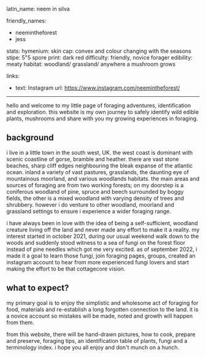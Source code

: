 latin_name: neem in silva

friendly_names:
 - neemintheforest
 - jess

stats:
  hymenium: skin
  cap: convex and colour changing with the seasons
  stipe: 5"5
  spore print: dark red
  difficulty: friendly, novice forager
  edibility: meaty
  habitat: woodland/ grassland/ anywhere a mushroom grows

links:
 - text: Instagram
   url: https://www.instagram.com/neemintheforest/
---


hello and welcome to my little page of foraging adventures, identification and exploration. this website is my own journey to safely identify wild edible plants, mushrooms and share with you my growing experiences in foraging.

  
## background
i live in a little town in the south west, UK. the west coast is dominant with scenic coastline of gorse, bramble and heather. there are vast stone beaches, sharp cliff edges neighbouring the bleak expanse of the atlantic ocean. inland a variety of vast pastures, grasslands, the daunting eye of mountainous moorland, and various woodlands habitats. the main areas and sources of foraging are from two working forests; on my doorstep is a coniferous woodland of pine, spruce and beech surrounded by boggy fields, the other is a mixed woodland with varying density of trees and shrubbery. however i do venture to other woodland, moorland and grassland settings to ensure i experience a wider foraging range.

i have always been in love with the idea of being a self-sufficient, woodland creature living off the land and never made any effort to make it a reality. my interest started in october 2021, during our usual weekend walk down to the woods and suddenly stood witness to a sea of fungi on the forest floor instead of pine needles which got me very excited. as of september 2022, i made it a goal to learn those fungi, join foraging pages, groups, created an instagram account to hear from more experienced fungi lovers and start making the effort to be that cottagecore vision.


## what to expect?
my primary goal is to enjoy the simplistic and wholesome act of foraging for food, materials and re-establish a long forgotten connection to the land. it is a novice account so mistakes will be made, noted and growth will happen from them. 

from this website, there will be hand-drawn pictures, how to cook, prepare and preserve, foraging tips, an identification table of plants, fungi and a terminology index. i hope you all enjoy and don't munch on a hunch.